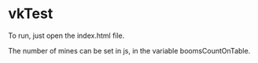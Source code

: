 # vkTest
To run, just open the index.html file.

The number of mines can be set in js, in the variable boomsCountOnTable.
